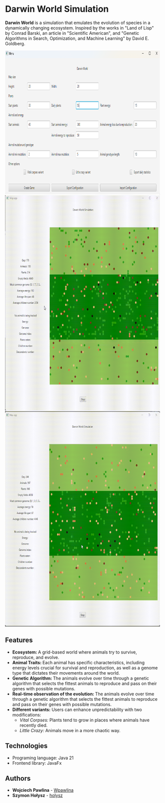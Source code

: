 Darwin World Simulation
=============================================== 


<b>Darwin World</b> is a simulation that emulates the evolution of species in a dynamically changing ecosystem. Inspired by the works in "Land of Lisp" by Conrad Barski, an article in "Scientific American", and "Genetic Algorithms in Search, Optimization, and Machine Learning" by David E. Goldberg.

<img src="images/menu.png" width="700" height="468" alt="menu">
<img src="images/simulation.gif" width="700" height="700" alt="menu">
<img src="images/simulation2.gif" width="700" height="700" alt="menu">




## Features
<ul>
    <li><b>Ecosystem: </b> A grid-based world where animals try to survive, reproduce, and evolve.</li>
    <li><b>Animal Traits: </b>Each animal has specific characteristics, including energy levels crucial for survival and reproduction, as well as a genome type that dictates their movements around the world.</li>
    <li><b>Genetic Algorithm: </b>The animals evolve over time through a genetic algorithm that selects the fittest animals to reproduce and pass on their genes with possible mutations.</li>
    <li><b>Real-time observation of the evolution: </b>The animals evolve over time through a genetic algorithm that selects the fittest animals to reproduce and pass on their genes with possible mutations.</li>
    <li><b>Different variants:</b> Users can enhance unpredictability with two modifications: 
        <ul>
            <li><i>Vital Corpses: </i>Plants tend to grow in places where animals have recently died. </li>
            <li><i>Little Crazy: </i>Animals move in a more chaotic way.</li>
        </ul>   
    </li>
</ul>


## Technologies
<ul>
    <li>Programing language: Java 21</li>
    <li>Frontend library: JavaFx</li>
</ul>


## Authors
<ul>
    <li> <b>Wojciech Pawlina</b> - <a href="https://github.com/Wpawlina" target="_blank">Wpawlina</a></li>
    <li> <b>Szymon Hołysz</b> - <a href="https://github.com/holysz" target="_blank">holysz</a></li>
</ul>
 

